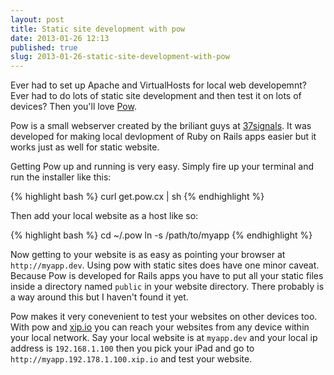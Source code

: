 ```yaml
---
layout: post
title: Static site development with pow
date: 2013-01-26 12:13
published: true
slug: 2013-01-26-static-site-development-with-pow
---
```


Ever had to set up Apache and VirtualHosts for local web developemnt?
Ever had to do lots of static site development and then test it on lots of devices? Then you'll love [Pow](http://pow.cx).

Pow is a small webserver created by the briliant guys at [37signals](http://37signals.com). It was developed for making local devlopment of
Ruby on Rails apps easier but it works just as well for static website.

Getting Pow up and running is very easy. Simply fire up your terminal and run the installer like this:

{% highlight bash %}
curl get.pow.cx | sh
{% endhighlight %}

Then add your local website as a host like so:


{% highlight bash %}
cd ~/.pow
ln -s /path/to/myapp
{% endhighlight %}

Now getting to your website is as easy as pointing your browser at ``http://myapp.dev``. Using pow with static sites
does have one minor caveat. Because Pow is developed for Rails apps you have to put all your static files inside a
directory named ``public`` in your website directory. There probably is a way around this but I haven't found it yet.

Pow makes it very conevenient to test your websites on other devices too. With pow and [xip.io](http://xip.io) you
can reach your websites from any device within your local network. Say your local website is at ``myapp.dev`` and your
local ip address is ``192.168.1.100`` then you pick your iPad and go to ``http://myapp.192.178.1.100.xip.io`` and test your
website.